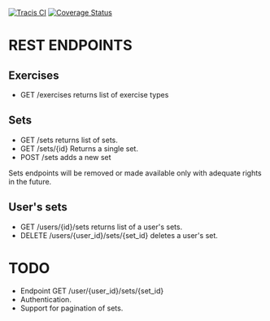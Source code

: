 [![Tracis CI](https://travis-ci.org/kajstrom/repmaxtrackerbackend.svg?branch=master)](https://travis-ci.org/kajstrom/repmaxtrackerbackend)
[![Coverage Status](https://coveralls.io/repos/github/kajstrom/repmaxtrackerbackend/badge.svg?branch=master)](https://coveralls.io/github/kajstrom/repmaxtrackerbackend?branch=master)

# REST ENDPOINTS

## Exercises
- GET /exercises returns list of exercise types

## Sets
- GET /sets returns list of sets.
- GET /sets/{id} Returns a single set.
- POST /sets adds a new set

Sets endpoints will be removed or made available only with adequate rights in the future.

## User's sets
- GET /users/{id}/sets returns list of a user's sets.
- DELETE /users/{user_id}/sets/{set_id} deletes a user's set.

# TODO

- Endpoint GET /user/{user_id}/sets/{set_id}
- Authentication.
- Support for pagination of sets.